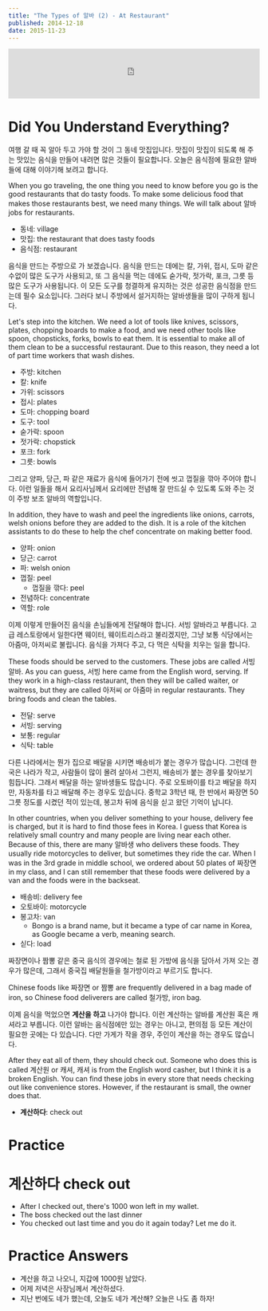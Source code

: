 ```yaml
---
title: "The Types of 알바 (2) - At Restaurant"
published: 2014-12-18
date: 2015-11-23
---
```

<iframe id="audio_iframe" src="https://www.podbean.com/media/player/audio/postId/5415202/url/http%253A%252F%252Fwiseinit.podbean.com%252Fe%252Fthe-types-of-%25EC%2595%258C%25EB%25B0%2594-2-at-restaurants%252F/initByJs/1/auto/1?skin=5" width="100%" height="100" frameborder="0" scrolling="no"></iframe>

#  Did You Understand Everything?

여행 갈 때 꼭 알아 두고 가야 할 것이 그 동네 맛집입니다. 맛집이 맛집이 되도록 해 주는 맛있는 음식을 만들어 내려면 많은 것들이 필요합니다. 오늘은 음식점에 필요한 알바들에 대해 이야기해 보려고 합니다.

When you go traveling, the one thing you need to know before you go is the good restaurants that do tasty foods. To make some delicious food that makes those restaurants best, we need many things. We will talk about 알바 jobs for restaurants.

* 동네: village
* 맛집: the restaurant that does tasty foods
* 음식점: restaurant

음식을 만드는 주방으로 가 보겠습니다. 음식을 만드는 데에는 칼, 가위, 접시, 도마 같은 수없이 많은 도구가 사용되고, 또 그 음식을 먹는 데에도 숟가락, 젓가락, 포크, 그릇 등 많은 도구가 사용됩니다. 이 모든 도구를 청결하게 유지하는 것은 성공한 음식점을 만드는데 필수 요소입니다. 그러다 보니 주방에서 설거지하는 알바생들을 많이 구하게 됩니다.

Let's step into the kitchen. We need a lot of tools like knives, scissors, plates, chopping boards to make a food, and we need other tools like spoon, chopsticks, forks, bowls to eat them. It is essential to make all of them clean to be a successful restaurant. Due to this reason, they need a lot of part time workers that wash dishes.

* 주방: kitchen
* 칼: knife
* 가위: scissors
* 접시: plates
* 도마: chopping board
* 도구: tool
* 숟가락: spoon
* 젓가락: chopstick
* 포크: fork
* 그릇: bowls

그리고 양파, 당근, 파 같은 재료가 음식에 들어가기 전에 씻고 껍질을 깎아 주어야 합니다. 이런 일들을 해서 요리사님께서 요리에만 전념해 잘 만드실 수 있도록 도와 주는 것이 주방 보조 알바의 역할입니다.

In addition, they have to wash and peel the ingredients like onions, carrots, welsh onions before they are added to the dish. It is a role of the kitchen assistants to do these to help the chef concentrate on making better food.

* 양파: onion
* 당근: carrot
* 파: welsh onion
* 껍질: peel
	* 껍질을 깎다: peel
* 전념하다: concentrate
* 역할: role

이제 이렇게 만들어진 음식을 손님들에게 전달해야 합니다. 서빙 알바라고 부릅니다. 고급 레스토랑에서 일한다면 웨이터, 웨이트리스라고 불리겠지만, 그냥 보통 식당에서는 아줌마, 아저씨로 불립니다. 음식을 가져다 주고, 다 먹은 식탁을 치우는 일을 합니다.

These foods should be served to the customers. These jobs are called 서빙 알바. As you can guess, 서빙 here came from the English word, serving. If they work in a high-class restaurant, then they will be called waiter, or waitress, but they are called 아저씨 or 아줌마 in regular restaurants. They bring foods and clean the tables.

* 전달: serve
* 서빙: serving
* 보통: regular
* 식탁: table

다른 나라에서는 뭔가 집으로 배달을 시키면 배송비가 붙는 경우가 많습니다. 그런데 한국은 나라가 작고, 사람들이 많이 몰려 살아서 그런지, 배송비가 붙는 경우를 찾아보기 힘듭니다. 그래서 배달을 하는 알바생들도 많습니다. 주로 오토바이를 타고 배달을 하지만, 자동차를 타고 배달해 주는 경우도 있습니다. 중학교 3학년 때, 한 반에서 짜장면 50 그릇 정도를 시켰던 적이 있는데, 봉고차 뒤에 음식을 싣고 왔던 기억이 납니다.

In other countries, when you deliver something to your house, delivery fee is charged, but it is hard to find those fees in Korea. I guess that Korea is relatively small country and many people are living near each other. Because of this, there are many 알바생 who delivers these foods. They usually ride motorcycles to deliver, but sometimes they ride the car. When I was in the 3rd grade in middle school, we ordered about 50 plates of 짜장면 in my class, and I can still remember that these foods were delivered by a van and the foods were in the backseat.

* 배송비: delivery fee
* 오토바이: motorcycle
* 봉고차: van
	* Bongo is a brand name, but it became a type of car name in Korea, as Google became a verb, meaning search.
* 싣다: load

짜장면이나 짬뽕 같은 중국 음식의 경우에는 철로 된 가방에 음식을 담아서 가져 오는 경우가 많은데, 그래서 중국집 배달원들을 철가방이라고 부르기도 합니다.

Chinese foods like 짜장면 or 짬뽕 are frequently delivered in a bag made of iron, so Chinese food deliverers are called 철가방, iron bag.

이제 음식을 먹었으면 <strong><span style="color: # ff0000;">계산을 하고</span></strong> 나가야 합니다. 이런 계산하는 알바를 계산원 혹은 캐셔라고 부릅니다. 이런 알바는 음식점에만 있는 경우는 아니고, 편의점 등 모든 계산이 필요한 곳에는 다 있습니다. 다만 가게가 작을 경우, 주인이 계산을 하는 경우도 많습니다.

After they eat all of them, they should check out. Someone who does this is called 계산원 or 캐셔, 캐셔 is from the English word casher, but I think it is a broken English. You can find these jobs in every store that needs checking out like convenience stores. However, if the restaurant is small, the owner does that.

* <span style="color: # ff0000;"><strong>계산하다</strong></span>: check out


#  Practice


#  계산하다 check out


* After I checked out, there's 1000 won left in my wallet.
* The boss checked out the last dinner
* You checked out last time and you do it again today? Let me do it.


#  Practice Answers


* 계산을 하고 나오니, 지갑에 1000원 남았다.
* 어제 저녁은 사장님께서 계산하셨다.
* 지난 번에도 네가 했는데, 오늘도 네가 계산해? 오늘은 나도 좀 하자!
